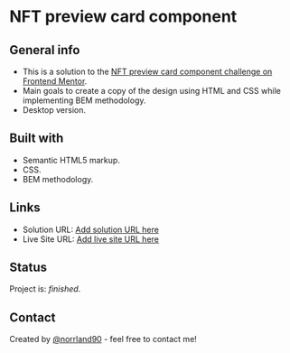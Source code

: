 # NFT preview card component

## General info
- This is a solution to the [NFT preview card component challenge on Frontend Mentor](https://www.frontendmentor.io/challenges/nft-preview-card-component-SbdUL_w0U).
- Main goals to create a copy of the design using HTML and CSS while implementing BEM methodology.
- Desktop version.

## Built with
- Semantic HTML5 markup.
- CSS.
- BEM methodology.

## Links
- Solution URL: [Add solution URL here](https://your-solution-url.com)
- Live Site URL: [Add live site URL here](https://your-live-site-url.com)

## Status
Project is: _finished_.

## Contact
Created by [@norrland90](https://github.com/norrland90) - feel free to contact me!